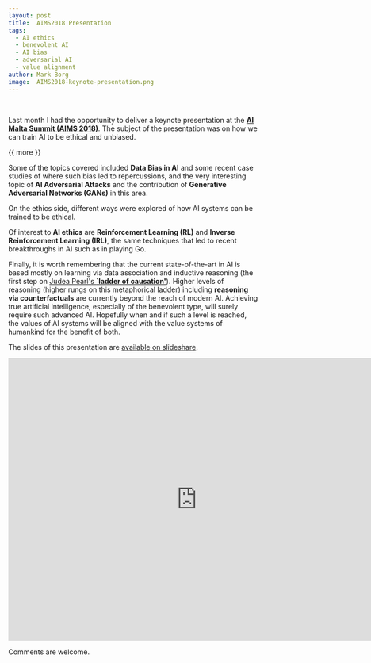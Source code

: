 ```yaml
---
layout: post
title:  AIMS2018 Presentation
tags:   
  - AI ethics
  - benevolent AI
  - AI bias
  - adversarial AI
  - value alignment
author: Mark Borg
image:  AIMS2018-keynote-presentation.png
---
```


&nbsp;

Last month I had the opportunity to deliver a keynote presentation at the [**AI Malta Summit (AIMS 2018)**](https://www.eventus-international.com/artificial-intelligence).
The subject of the presentation was on how we can train AI to be ethical and unbiased.

{{ more }}

Some of the topics covered included **Data Bias in AI** and some recent case studies of where such bias led to repercussions, and the very interesting topic of **AI Adversarial Attacks** and 
the contribution of **Generative Adversarial Networks (GANs)** in this area. 

On the ethics side, different ways were explored of how AI systems can be trained to be ethical. 

Of interest to **AI ethics** are **Reinforcement Learning (RL)** and **Inverse Reinforcement Learning (IRL)**, the same techniques that led to recent 
breakthroughs in AI such as in playing Go.

Finally, it is worth remembering that the current state-of-the-art in AI is based mostly on learning via data association and inductive reasoning (the first step on 
[Judea Pearl's **`ladder of causation'**](https://www.wsj.com/articles/ai-cant-reason-why-1526657442)).
Higher levels of reasoning (higher rungs on this metaphorical ladder) including **reasoning via counterfactuals** are currently beyond the reach of modern AI. 
Achieving true artificial intelligence, especially of the benevolent type, will surely require such advanced AI. Hopefully when and if such a level is reached, the 
values of AI systems will be aligned with the value systems of humankind for the benefit of both.


The slides of this presentation are [available on slideshare](https://www.slideshare.net/MarkBorg2/how-do-we-train-ai-to-be-ethical-and-unbiased).

<iframe src="https://www.slideshare.net/MarkBorg2/slideshelf" width="760px" height="570px" frameborder="0" marginwidth="0" marginheight="0" scrolling="no" style="border:none;" allowfullscreen webkitallowfullscreen mozallowfullscreen></iframe>



Comments are welcome.
